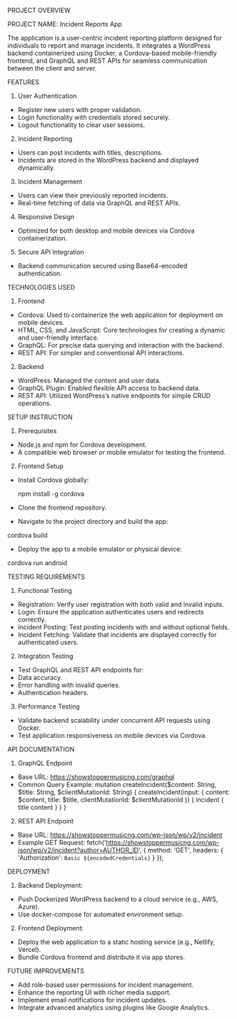 PROJECT OVERVIEW

PROJECT NAME: Incident Reports App

The application is a user-centric incident reporting platform designed for individuals to report and manage incidents. It integrates a WordPress backend containerized using Docker, a Cordova-based mobile-friendly frontend, and GraphQL and REST APIs for seamless communication between the client and server.

FEATURES
1. User Authentication

-   Register new users with proper validation.
-   Login functionality with credentials stored securely.
-   Logout functionality to clear user sessions.

2. Incident Reporting
-   Users can post incidents with titles, descriptions.
-   Incidents are stored in the WordPress backend and displayed dynamically.

3. Incident Management
-   Users can view their previously reported incidents.
-   Real-time fetching of data via GraphQL and REST APIs.

4. Responsive Design
-   Optimized for both desktop and mobile devices via Cordova containerization.

5. Secure API Integration
-   Backend communication secured using Base64-encoded authentication.

TECHNOLOGIES USED
1. Frontend
-   Cordova: Used to containerize the web application for deployment on mobile devices.
-   HTML, CSS, and JavaScript: Core technologies for creating a dynamic and user-friendly interface.
-   GraphQL: For precise data querying and interaction with the backend.
-   REST API: For simpler and conventional API interactions.

2. Backend
-   WordPress: Managed the content and user data.
-   GraphQL Plugin: Enabled flexible API access to backend data.
-   REST API: Utilized WordPress’s native endpoints for simple CRUD operations.

SETUP INSTRUCTION
1. Prerequisites
-   Node.js and npm for Cordova development.
-   A compatible web browser or mobile emulator for testing the frontend.

2. Frontend Setup
-   Install Cordova globally:

    npm install -g cordova
    
-   Clone the frontend repository.
-   Navigate to the project directory and build the app:

cordova build

-   Deploy the app to a mobile emulator or physical device:

cordova run android

TESTING REQUIREMENTS
1. Functional Testing
-   Registration: Verify user registration with both valid and invalid inputs.
-   Login: Ensure the application authenticates users and redirects correctly.
-   Incident Posting: Test posting incidents with and without optional fields.
-   Incident Fetching: Validate that incidents are displayed correctly for authenticated users.

2. Integration Testing
-   Test GraphQL and REST API endpoints for:
-   Data accuracy.
-   Error handling with invalid queries.
-   Authentication headers.

3. Performance Testing
-   Validate backend scalability under concurrent API requests using Docker.
-   Test application responsiveness on mobile devices via Cordova.

API DOCUMENTATION
1. GraphQL Endpoint
-   Base URL: https://showstoppermusicng.com/graphql
-   Common Query Example:
        mutation createIncident($content: String, $title: String, $clientMutationId: String) {
          createIncident(input: { content: $content, title: $title, clientMutationId: $clientMutationId }) {
            incident {
              title
              content
            }
          }
        }

2. REST API Endpoint
-   Base URL: https://showstoppermusicng.com/wp-json/wp/v2/incident
-   Example GET Request:
        fetch('https://showstoppermusicng.com/wp-json/wp/v2/incident?author=AUTHOR_ID', {
          method: 'GET',
          headers: {
            'Authorization': `Basic ${encodedCredentials}`
          }
        });

DEPLOYMENT
1. Backend Deployment:
-   Push Dockerized WordPress backend to a cloud service (e.g., AWS, Azure).
-   Use docker-compose for automated environment setup.

2. Frontend Deployment:
-   Deploy the web application to a static hosting service (e.g., Netlify, Vercel).
-   Bundle Cordova frontend and distribute it via app stores.

FUTURE IMPROVEMENTS
-   Add role-based user permissions for incident management.
-   Enhance the reporting UI with richer media support.
-   Implement email notifications for incident updates.
-   Integrate advanced analytics using plugins like Google Analytics.